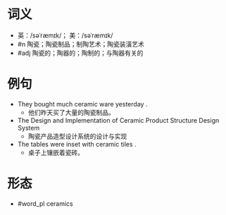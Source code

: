 # 词义
- 英：/səˈræmɪk/； 美：/səˈræmɪk/
- #n 陶瓷；陶瓷制品；制陶艺术；陶瓷装潢艺术
- #adj 陶瓷的；陶器的；陶制的；与陶器有关的
# 例句
- They bought much ceramic ware yesterday .
	- 他们昨天买了大量的陶瓷制品。
- The Design and Implementation of Ceramic Product Structure Design System
	- 陶瓷产品造型设计系统的设计与实现
- The tables were inset with ceramic tiles .
	- 桌子上镶嵌着瓷砖。
# 形态
- #word_pl ceramics

